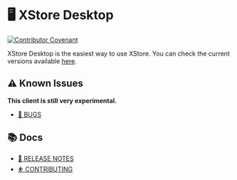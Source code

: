 # 🖥 XStore Desktop

[![Contributor Covenant](https://img.shields.io/badge/Contributor%20Covenant-v2.0%20adopted-ff69b4.svg)](code_of_conduct.md)

XStore Desktop is the easiest way to use XStore.
You can check the current versions available [here](https://github.com/X-Store-App/client/releases).

## ⚠ Known Issues

**This client is still very experimental.**

- [🐛 BUGS](https://github.com/X-Store-App/client/blob/dev/docs/KNOWN_ISSUES.md)

## 📚 Docs

- [🎁 RELEASE NOTES](https://github.com/X-Store-App/client/blob/dev/docs/RELEASE_NOTES.MD)
- [⛹ CONTRIBUTING](https://github.com/X-Store-App/client/blob/dev/docs/CONTRIBUTING.MD)